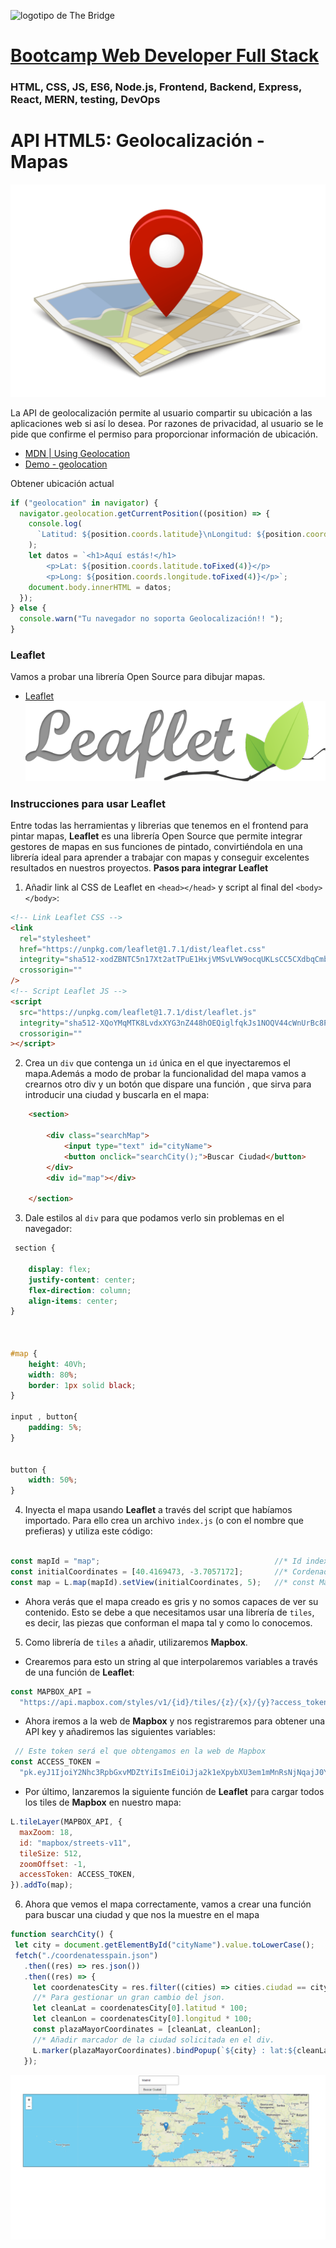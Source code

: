 ![logotipo de The Bridge](https://user-images.githubusercontent.com/27650532/77754601-e8365180-702b-11ea-8bed-5bc14a43f869.png "logotipo de The Bridge")

# [Bootcamp Web Developer Full Stack](https://www.thebridge.tech/bootcamps/bootcamp-fullstack-developer/)

### HTML, CSS,  JS, ES6, Node.js, Frontend, Backend, Express, React, MERN, testing, DevOps

# API HTML5: Geolocalización - Mapas

![Leaflet](  ./assets/geolocation.png  "Leaflet")
 

La API de geolocalización permite al usuario compartir su ubicación a las aplicaciones web si así lo desea. Por razones de privacidad, al usuario se le pide que confirme el permiso para proporcionar información de ubicación.

- [MDN | Using Geolocation](https://developer.mozilla.org/es/docs/WebAPI/Using_geolocation)
- [Demo - geolocation](https://www.w3schools.com/html/html5_geolocation.asp)

Obtener ubicación actual

```javascript
if ("geolocation" in navigator) {
  navigator.geolocation.getCurrentPosition((position) => {
    console.log(
      `Latitud: ${position.coords.latitude}\nLongitud: ${position.coords.longitude}`
    );
    let datos = `<h1>Aquí estás!</h1>
        <p>Lat: ${position.coords.latitude.toFixed(4)}</p>
        <p>Long: ${position.coords.longitude.toFixed(4)}</p>`;
    document.body.innerHTML = datos;
  });
} else {
  console.warn("Tu navegador no soporta Geolocalización!! ");
}
```

 

### Leaflet

Vamos a probar una librería Open Source para dibujar mapas.

- [Leaflet](https://leafletjs.com/)
![Leaflet](  ./assets/leaflet.png  "Leaflet")
 

### Instrucciones para usar Leaflet

Entre todas las herramientas y librerias que tenemos en el frontend para pintar mapas, **Leaflet** es una librería Open Source que permite integrar gestores de mapas en sus funciones de pintado, convirtiéndola en una librería ideal para aprender a trabajar con mapas y conseguir excelentes resultados en nuestros proyectos.
**Pasos para integrar Leaflet**

1. Añadir link al CSS de Leaflet en `<head></head>` y script al final del `<body></body>`:

```html
<!-- Link Leaflet CSS -->
<link
  rel="stylesheet"
  href="https://unpkg.com/leaflet@1.7.1/dist/leaflet.css"
  integrity="sha512-xodZBNTC5n17Xt2atTPuE1HxjVMSvLVW9ocqUKLsCC5CXdbqCmblAshOMAS6/keqq/sMZMZ19scR4PsZChSR7A=="
  crossorigin=""
/>
<!-- Script Leaflet JS -->
<script
  src="https://unpkg.com/leaflet@1.7.1/dist/leaflet.js"
  integrity="sha512-XQoYMqMTK8LvdxXYG3nZ448hOEQiglfqkJs1NOQV44cWnUrBc8PkAOcXy20w0vlaXaVUearIOBhiXZ5V3ynxwA=="
  crossorigin=""
></script>
```

2. Crea un `div` que contenga un `id` única en el que inyectaremos el mapa.Además a modo de probar la funcionalidad del mapa vamos a crearnos otro div y un botón que dispare una función , que sirva para introducir una ciudad y buscarla en el mapa:

```html
	<section>

		<div class="searchMap">
			<input type="text" id="cityName">
			<button onclick="searchCity();">Buscar Ciudad</button>
		</div>
		<div id="map"></div>

	</section>
```

3. Dale estilos al `div` para que podamos verlo sin problemas en el navegador:

```css
 section {

    display: flex;
    justify-content: center;
    flex-direction: column;
    align-items: center;
}



#map {
    height: 40Vh;
    width: 80%;
    border: 1px solid black;
}

input , button{
    padding: 5%;
}
 

button {
    width: 50%;
}
```

4. Inyecta el mapa usando **Leaflet** a través del script que habíamos importado. Para ello crea un archivo `index.js` (o con el nombre que prefieras) y utiliza este código:

 ```javascript

const mapId = "map";                                       //* Id index del mapa
const initialCoordinates = [40.4169473, -3.7057172];       //* Cordenadas iniciales (Plaza Sol en Madrid [lat, lng])
const map = L.map(mapId).setView(initialCoordinates, 5);   //* const Map = (Nos inserta el mapa en el div "map").(Centrada en la cordenada inicial, Zoom = 5)

 ```

- Ahora verás que el mapa creado es gris y no somos capaces de ver su contenido. Esto se debe a que necesitamos usar una librería de `tiles`, es decir, las piezas que conforman el mapa tal y como lo conocemos.

5. Como librería de `tiles` a añadir, utilizaremos **Mapbox**.

- Crearemos para esto un string al que interpolaremos variables a través de una función de **Leaflet**:

```javascript
const MAPBOX_API =
  "https://api.mapbox.com/styles/v1/{id}/tiles/{z}/{x}/{y}?access_token={accessToken}";
```

- Ahora iremos a la web de **Mapbox** y nos registraremos para obtener una API key y añadiremos las siguientes variables:

```javascript
 // Este token será el que obtengamos en la web de Mapbox
const ACCESS_TOKEN =
  "pk.eyJ1IjoiY2Nhc3RpbGxvMDZtYiIsImEiOiJja2k1eXpybXU3em1mMnRsNjNqajJ0YW12In0.aFQJlFDBDQeUpLHT4EiRYg";
```

- Por último, lanzaremos la siguiente función de **Leaflet** para cargar todos los tiles de **Mapbox** en nuestro mapa:

```javascript
L.tileLayer(MAPBOX_API, {
  maxZoom: 18,
  id: "mapbox/streets-v11",
  tileSize: 512,
  zoomOffset: -1,
  accessToken: ACCESS_TOKEN,
}).addTo(map);
```

6. Ahora que vemos el mapa correctamente, vamos a crear una función para buscar una ciudad y que nos la muestre en el mapa

 ```javascript
function searchCity() {
  let city = document.getElementById("cityName").value.toLowerCase();
  fetch("./coordenatesspain.json")
    .then((res) => res.json())
    .then((res) => {
      let coordenatesCity = res.filter((cities) => cities.ciudad == city);
      //* Para gestionar un gran cambio del json.
      let cleanLat = coordenatesCity[0].latitud * 100;
      let cleanLon = coordenatesCity[0].longitud * 100;
      const plazaMayorCoordinates = [cleanLat, cleanLon];
      //* Añadir marcador de la ciudad solicitada en el div.
      L.marker(plazaMayorCoordinates).bindPopup(`${city} : lat:${cleanLat} long: ${cleanLon}`).addTo(map);
    });

 ```
 
 ![Mapa](  ./assets/map.PNG  "Leaflet")